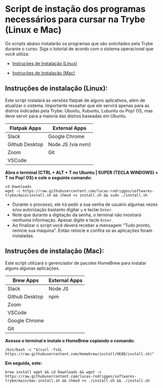 # Script de instação dos programas necessários para cursar na Trybe (Linux e Mac)
Os scripts abaixo instalarão os programas que são solicitados pela Trybe durante o curso. Siga o tutorial de acordo com o sistema operacional que você utiliza: 


  * [Instruções de Instalação (Linux)](#instruções-de-instalação-linux)

  * [Instruções de Instalação (Mac)](#instruções-de-instalação-mac)


## Instruções de instalação (Linux):


Este script instalará as versões flatpak de alguns aplicativos, além de atualizar o sistema. Importante ressaltar que ele servirá apenas para as distros indicadas pela Trybe: Ubuntu, Xubuntu, Lubuntu ou Pop! OS, mas deve servir para a maioria das distros baseadas em Ubuntu.

| Flatpak Apps | External Apps |
| -------------|---------------|
| Slack        | Google Chrome |
| Github Desktop | Node JS (via nvm) |
| Zoom         | Git           |
| VSCode       | 


**Abra o terminal (CTRL + ALT + T no Ubuntu | SUPER (TECLA WINDOWS) + T no Pop! OS) e cole o seguinte comando:** 

```
cd Downloads
wget -c https://raw.githubusercontent.com/lucas-rodrigges/softwares-trybe/main/install.sh && chmod +x install.sh && sudo ./install.sh
```
  * Durante o processo, ele irá pedir a sua senha de usuário algumas vezes e/ou autorização bastanto digitar `y` e teclar `Enter`.  
  * Note que durante a digitação da senha, o terminal não mostrará nenhuma informação. Apesar digite e tecle `Enter`.  
  * Ao finalizar o script você deverá receber a mensagem "Tudo pronto, reinicie sua máquina". Então reinicie e confira se as aplicações foram instaladas.



## Instruções de instalação (Mac):

Este script utilizará o gerenciador de pacotes HomeBrew para instalar alguns algunas aplicações. 

| Brew Apps | External Apps |
| -------------|---------------|
| Slack        |  Node JS |
| Github Desktop | npm |
| Zoom         |            
| VSCode       | 
| Google Chrome |
| Git |


**Acesse o terminal e instale o HomeBrew copiando o comando:** 
``` 
/bin/bash -c "$(curl -fsSL https://raw.githubusercontent.com/Homebrew/install/HEAD/install.sh)"
``` 

**Em seguida, este:**
```
brew install wget && cd Downloads && wget -c https://raw.githubusercontent.com/lucas-rodrigges/softwares-trybe/main/mac-install.sh && chmod +x ./install.sh && ./install.sh
```
